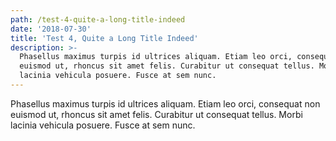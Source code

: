 ```yaml
---
path: /test-4-quite-a-long-title-indeed
date: '2018-07-30'
title: 'Test 4, Quite a Long Title Indeed'
description: >-
  Phasellus maximus turpis id ultrices aliquam. Etiam leo orci, consequat non
  euismod ut, rhoncus sit amet felis. Curabitur ut consequat tellus. Morbi
  lacinia vehicula posuere. Fusce at sem nunc.
---
```

Phasellus maximus turpis id ultrices aliquam. Etiam leo orci, consequat non euismod ut, rhoncus sit amet felis. Curabitur ut consequat tellus. Morbi lacinia vehicula posuere. Fusce at sem nunc.
